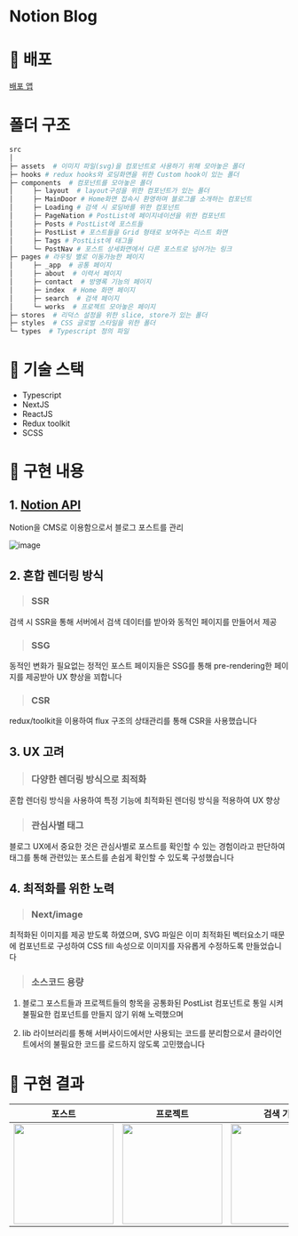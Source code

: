 # Notion Blog

# 🚀 배포

[배포 앱](https://notion-blog-shongs27.vercel.app/)

# 폴더 구조

```sh
src
│
├─ assets  # 이미지 파일(svg)을 컴포넌트로 사용하기 위해 모아놓은 폴더
├─ hooks # redux hooks와 로딩화면을 위한 Custom hook이 있는 폴더
├─ components  # 컴포넌트를 모아놓은 폴더
│     ├─ layout  # layout구성을 위한 컴포넌트가 있는 폴더
│     ├─ MainDoor # Home화면 접속시 환영하며 블로그를 소개하는 컴포넌트
│     ├─ Loading # 검색 시 로딩바를 위한 컴포넌트
│     ├─ PageNation # PostList에 페이지네이션을 위한 컴포넌트
│     ├─ Posts # PostList에 포스트들
│     ├─ PostList # 포스트들을 Grid 형태로 보여주는 리스트 화면
│     ├─ Tags # PostList에 태그들
│     └─ PostNav # 포스트 상세화면에서 다른 포스트로 넘어가는 링크
├─ pages # 라우팅 별로 이동가능한 페이지
│     ├─ _app  # 공통 페이지
│     ├─ about  # 이력서 페이지
│     ├─ contact  # 방명록 기능의 페이지
│     ├─ index  # Home 화면 페이지
│     ├─ search  # 검색 페이지
│     └─ works  # 프로젝트 모아놓은 페이지
├─ stores  # 리덕스 설정을 위한 slice, store가 있는 폴더
├─ styles  # CSS 글로벌 스타일을 위한 폴더
└─ types  # Typescript 정의 파일

```

# 📝 기술 스택

- Typescript
- NextJS
- ReactJS
- Redux toolkit
- SCSS

# 📌 구현 내용

## 1. [Notion API](https://developers.notion.com/reference/intro)

Notion을 CMS로 이용함으로서 블로그 포스트를 관리

![image](https://user-images.githubusercontent.com/55541745/185651801-c957c76c-9ddb-46bf-a09b-7b1e7fd23355.png)

## 2. 혼합 렌더링 방식

> ### SSR

검색 시 SSR을 통해 서버에서 검색 데이터를 받아와 동적인 페이지를 만들어서 제공

> ### SSG

동적인 변화가 필요없는 정적인 포스트 페이지들은 SSG를 통해 pre-rendering한 페이지를 제공받아 UX 향상을 꾀합니다

> ### CSR

redux/toolkit을 이용하여 flux 구조의 상태관리를 통해 CSR을 사용했습니다

## 3. UX 고려

> ### 다양한 렌더링 방식으로 최적화

혼합 렌더링 방식을 사용하여 특정 기능에 최적화된 렌더링 방식을 적용하여 UX 향상

> ### 관심사별 태그

블로그 UX에서 중요한 것은 관심사별로 포스트를 확인할 수 있는 경험이라고 판단하여 태그를 통해 관련있는 포스트를 손쉽게 확인할 수 있도록 구성했습니다

## 4. 최적화를 위한 노력

> ### Next/image

최적화된 이미지를 제공 받도록 하였으며, SVG 파일은 이미 최적화된 벡터요소기 때문에 컴포넌트로 구성하여 CSS fill 속성으로 이미지를 자유롭게 수정하도록 만들었습니다

> ### 소스코드 용량

1. 블로그 포스트들과 프로젝트들의 항목을 공통화된 PostList 컴포넌트로 통일 시켜 불필요한 컴포넌트를 만들지 않기 위해 노력했으며

2. lib 라이브러리를 통해 서버사이드에서만 사용되는 코드를 분리함으로서 클라이언트에서의 불필요한 코드를 로드하지 않도록 고민했습니다

# 📸 구현 결과

|                                                             포스트                                                             |                                                            프로젝트                                                            |                                                           검색 기능                                                            |
| :----------------------------------------------------------------------------------------------------------------------------: | :----------------------------------------------------------------------------------------------------------------------------: | :----------------------------------------------------------------------------------------------------------------------------: |
| <img src="https://user-images.githubusercontent.com/55541745/185759747-8d2f38e3-7e1f-4ee6-96bd-b9e12d1249a5.gif" width="180"/> | <img src="https://user-images.githubusercontent.com/55541745/185759762-082f6ced-ac31-44f2-83d1-76228bc000b3.gif" width="180"/> | <img src="https://user-images.githubusercontent.com/55541745/185759767-176466f9-6067-42ef-a5c7-ba6aece824e8.gif" width="180"/> |
